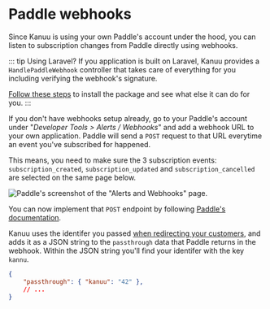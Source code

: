 # Paddle webhooks

Since Kanuu is using your own Paddle's account under the hood, you can listen to subscription changes from Paddle directly using webhooks.

::: tip Using Laravel?
If you application is built on Laravel, Kanuu provides a `HandlePaddleWebhook` controller that takes care of everything for you including verifying the webhook's signature.

[Follow these steps](../laravel/installation) to install the package and see what else it can do for you.
:::

If you don't have webhooks setup already, go to your Paddle's account under "*Developer Tools > Alerts / Webhooks*" and add a webhook URL to your own application. Paddle will send a `POST` request to that URL everytime an event you've subscribed for happened.

This means, you need to make sure the 3 subscription events: `subscription_created`, `subscription_updated` and `subscription_cancelled` are selected on the same page below.

![Paddle's screenshot of the "Alerts and Webhooks" page.](/paddle_webhooks.png)

You can now implement that `POST` endpoint by following [Paddle's documentation](https://developer.paddle.com/webhook-reference/intro).

Kanuu uses the identifer you passed [when redirecting your customers](../getting-started/integrating-kanuu.html#redirect-to-kanuu), and adds it as a JSON string to the `passthrough` data that Paddle returns in the webhook. Within the JSON string you'll find your identifer with the key `kannu`.

```json
{
    "passthrough": { "kanuu": "42" },
    // ...
}
```
